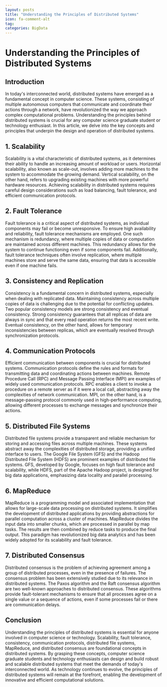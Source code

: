```yaml
---
layout: posts
title: "Understanding the Principles of Distributed Systems"
icon: fa-comment-alt
tag:      
categories: BigData
---
```



# Understanding the Principles of Distributed Systems

## Introduction

In today's interconnected world, distributed systems have emerged as a fundamental concept in computer science. These systems, consisting of multiple autonomous computers that communicate and coordinate their actions through a network, have revolutionized the way we approach complex computational problems. Understanding the principles behind distributed systems is crucial for any computer science graduate student or technology enthusiast. In this article, we delve into the key concepts and principles that underpin the design and operation of distributed systems.

## 1. Scalability

Scalability is a vital characteristic of distributed systems, as it determines their ability to handle an increasing amount of workload or users. Horizontal scalability, also known as scale-out, involves adding more machines to the system to accommodate the growing demand. Vertical scalability, on the other hand, refers to upgrading existing machines with more powerful hardware resources. Achieving scalability in distributed systems requires careful design considerations such as load balancing, fault tolerance, and efficient communication protocols.

## 2. Fault Tolerance

Fault tolerance is a critical aspect of distributed systems, as individual components may fail or become unresponsive. To ensure high availability and reliability, fault tolerance mechanisms are employed. One such mechanism is redundancy, where multiple copies of data or computation are maintained across different machines. This redundancy allows for the system to continue functioning even if some components fail. Additionally, fault tolerance techniques often involve replication, where multiple machines store and serve the same data, ensuring that data is accessible even if one machine fails.

## 3. Consistency and Replication

Consistency is a fundamental concern in distributed systems, especially when dealing with replicated data. Maintaining consistency across multiple copies of data is challenging due to the potential for conflicting updates. Two popular consistency models are strong consistency and eventual consistency. Strong consistency guarantees that all replicas of data are always in sync and that every read operation returns the most recent write. Eventual consistency, on the other hand, allows for temporary inconsistencies between replicas, which are eventually resolved through synchronization protocols.

## 4. Communication Protocols

Efficient communication between components is crucial for distributed systems. Communication protocols define the rules and formats for transmitting data and coordinating actions between machines. Remote Procedure Call (RPC) and Message Passing Interface (MPI) are examples of widely used communication protocols. RPC enables a client to invoke a procedure on a remote server as if it were a local call, abstracting away the complexities of network communication. MPI, on the other hand, is a message-passing protocol commonly used in high-performance computing, allowing different processes to exchange messages and synchronize their actions.

## 5. Distributed File Systems

Distributed file systems provide a transparent and reliable mechanism for storing and accessing files across multiple machines. These systems abstract away the complexities of distributed storage, providing a unified interface to users. The Google File System (GFS) and the Hadoop Distributed File System (HDFS) are prominent examples of distributed file systems. GFS, developed by Google, focuses on high fault tolerance and scalability, while HDFS, part of the Apache Hadoop project, is designed for big data applications, emphasizing data locality and parallel processing.

## 6. MapReduce

MapReduce is a programming model and associated implementation that allows for large-scale data processing on distributed systems. It simplifies the development of distributed applications by providing abstractions for parallel computation across a cluster of machines. MapReduce divides the input data into smaller chunks, which are processed in parallel by map tasks. The results are then combined by reduce tasks to produce the final output. This paradigm has revolutionized big data analytics and has been widely adopted for its scalability and fault tolerance.

## 7. Distributed Consensus

Distributed consensus is the problem of achieving agreement among a group of distributed processes, even in the presence of failures. The consensus problem has been extensively studied due to its relevance in distributed systems. The Paxos algorithm and the Raft consensus algorithm are two well-known approaches to distributed consensus. These algorithms provide fault-tolerant mechanisms to ensure that all processes agree on a single value or a sequence of actions, even if some processes fail or there are communication delays.

## Conclusion

Understanding the principles of distributed systems is essential for anyone involved in computer science or technology. Scalability, fault tolerance, consistency, communication protocols, distributed file systems, MapReduce, and distributed consensus are foundational concepts in distributed systems. By grasping these concepts, computer science graduate students and technology enthusiasts can design and build robust and scalable distributed systems that meet the demands of today's interconnected world. As technology continues to evolve, the principles of distributed systems will remain at the forefront, enabling the development of innovative and efficient computational solutions.
